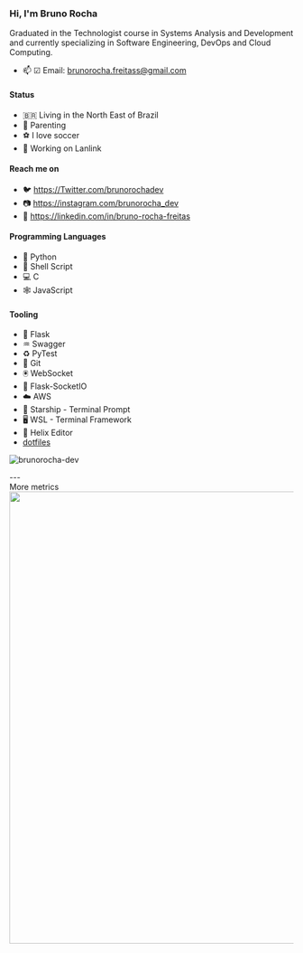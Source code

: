 ### Hi, I'm **Bruno Rocha**

Graduated in the Technologist course in Systems Analysis and Development and currently specializing in Software Engineering, DevOps and Cloud Computing.

- 📫 ☑ Email: brunorocha.freitass@gmail.com

#### Status
  - 🇧🇷  Living in the North East of Brazil
  - 👶 Parenting
  - ⚽ I love soccer
  - 👷 Working on Lanlink

#### Reach me on

- 🐦 https://Twitter.com/brunorochadev
- 📷 https://instagram.com/brunorocha_dev
- 👷 https://linkedin.com/in/bruno-rocha-freitas

#### Programming Languages

- 🐍 Python
- 🐚 Shell Script
- 💻 C
- 🕸️ JavaScript

#### Tooling 

- 👾 Flask
- ♒ Swagger
- ♻️ PyTest
- 🚩 Git
- 🖲️ WebSocket
- 🔌 Flask-SocketIO
- ☁️ AWS
- 🚢 Starship - Terminal Prompt
- 🖥️ WSL - Terminal Framework
- 🧬 Helix Editor
- [dotfiles](https://github.com/brunorocha-dev/dotfiles)      

<p align="left"> <img src="https://komarev.com/ghpvc/?username=brunorocha-dev" alt="brunorocha-dev" /> </p>
---
<summary>More metrics</summary>

<img src="https://cr-skills-chart-widget.azurewebsites.net/api/api?username=rochacbruno&skills=python,shell,html,javascript" width="800" />

</details>
